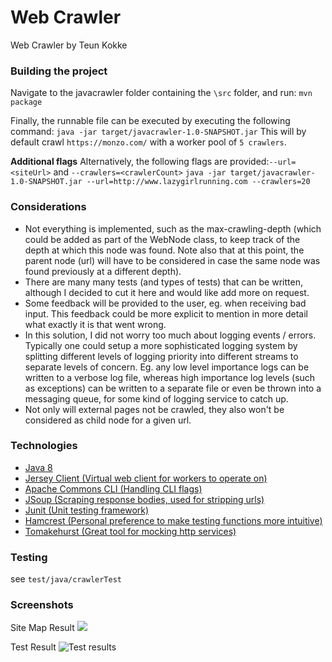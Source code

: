 # Web Crawler
Web Crawler by Teun Kokke

### Building the project
Navigate to the javacrawler folder containing the `\src` folder, and run:
`mvn package`

Finally, the runnable file can be executed by executing the following command:
`java -jar target/javacrawler-1.0-SNAPSHOT.jar`
This will by default crawl `https://monzo.com/` with a worker pool of `5 crawlers`.

**Additional flags**
Alternatively, the following flags are provided:`--url=<siteUrl>` and `--crawlers=<crawlerCount>`
`java -jar target/javacrawler-1.0-SNAPSHOT.jar --url=http://www.lazygirlrunning.com --crawlers=20`

### Considerations
- Not everything is implemented, such as the max-crawling-depth (which could be added as part of the WebNode class, to keep track of the depth at which this node was found. Note also that at this point, the parent node (url) will have to be considered in case the same node was found previously at a different depth).
- There are many many tests (and types of tests) that can be written, although I decided to cut it here and would like add more on request.
- Some feedback will be provided to the user, eg. when receiving bad input. This feedback could be more explicit to mention in more detail what exactly it is that went wrong.
- In this solution, I did not worry too much about logging events / errors. Typically one could setup a more sophisticated logging system by splitting different levels of logging priority into different streams to separate levels of concern. Eg. any low level importance logs can be written to a verbose log file, whereas high importance log levels (such as exceptions) can be written to a separate file or even be thrown into a messaging queue, for some kind of logging service to catch up.
- Not only will external pages not be crawled, they also won't be considered as child node for a given url.

### Technologies
- [Java 8](http://www.oracle.com/technetwork/java/javase/8-whats-new-2157071.html)
- [Jersey Client (Virtual web client for workers to operate on)](https://jersey.github.io/)
- [Apache Commons CLI (Handling CLI flags)](https://commons.apache.org/proper/commons-cli/)
- [JSoup (Scraping response bodies, used for stripping urls)](https://jsoup.org/)
- [Junit (Unit testing framework)](http://junit.org/junit5/)
- [Hamcrest (Personal preference to make testing functions more intuitive)](http://hamcrest.org/JavaHamcrest/)
- [Tomakehurst (Great tool for mocking http services)](https://github.com/tomakehurst/wiremock)

### Testing
see `test/java/crawlerTest`

### Screenshots

Site Map Result
![](https://i.gyazo.com/d6a11b822cfa35c37efcdfef644d5775.png)

Test Result
![Test results](https://i.gyazo.com/98f20ce74f04bb52bd8c2ff6eed3bae9.png)